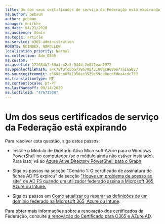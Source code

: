```yaml
---
title: Um dos seus certificados de serviço da Federação está expirando
ms.author: pebaum
author: pebaum
manager: mnirkhe
ms.date: 04/21/2020
ms.audience: Admin
ms.topic: article
ms.service: o365-administration
ROBOTS: NOINDEX, NOFOLLOW
localization_priority: Normal
ms.collection: Adm_O365
ms.custom: ''
ms.assetid: 172084b7-68a1-42a5-944d-2e871eaa2972
ms.openlocfilehash: a4c78f3fdbba7786785f31098c9e80e77a165623
ms.sourcegitcommit: c6692ce0fa1358ec3529e59ca0ecdfdea4cdc759
ms.translationtype: MT
ms.contentlocale: pt-PT
ms.lasthandoff: 09/14/2020
ms.locfileid: "47673508"
---
```

# <a name="one-of-your-on-premises-federation-service-certificates-is-expiring"></a>Um dos seus certificados de serviço da Federação está expirando

Para resolver esta questão, siga estes passos:
  
- Instale o Módulo de Diretório Ativo Microsoft Azure para o Windows PowerShell no computador (se o módulo ainda não estiver instalado). Para isso, vá ao [Azure Ative Directory PowerShell para o Graph ](https://docs.microsoft.com/powershell/azure/active-directory/install-adv2?view=azureadps-2.0)
    
- Siga os passos na secção "Cenário 1: O certificado de assinatura de fichas AD FS expirou" da secção ["Houve um problema de acesso ao site" de AD FS quando um utilizador federado assina a Microsoft 365, Azure ou Intune.](https://support.microsoft.com/help/2713898/there-was-a-problem-accessing-the-site-error-from-ad-fs-when-a-federat)
    
- Siga os passos em [Como atualizar ou reparar as definições de um domínio federado na Microsoft 365, Azure ou Intune](https://support.microsoft.com/help/2647048/how-to-update-or-repair-the-settings-of-a-federated-domain-in-office-3).
    
Para obter mais informações sobre a renovação dos certificados da Federação, consulte [a renovação do Certificado para O365 e AZure AD](https://docs.microsoft.com/azure/active-directory/connect/active-directory-aadconnect-o365-certs).
  

